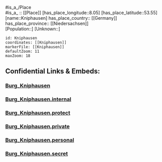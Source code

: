 ﻿---
location: [53.55,8.05] 
mapzoom: [7,12] 
mapmarker: city 
type: City
tags:
- geo/City


SpocWebEntityId: 31514
isDeleted: false
confidential: public

---
#is_a_/Place  
#is_a_ :: [[Place]] 
[has_place_longitude::8.05] 
[has_place_latitude::53.55] 
[name::Kniphausen] 
has_place_country:: [[Germany]]  
has_place_province:: [[Niedersachsen]]  
[Population::] 
[Unknown::] 


```leaflet
id: Kniphausen
coordinates: [[Kniphausen]] 
markerFile: [[Kniphausen]] 
defaultZoom: 11 
maxZoom: 18
```


## Confidential Links & Embeds: 

### [Burg_Kniphausen](/_public/Earth/Continent/Europe/Europe~Central/Germany/Germany~West/Niedersachsen/counties~Niedersachsen/Wilhelmshaven/boroughs~Wilhelmshaven/Burg_Kniphausen.md) 

### [Burg_Kniphausen.internal](/_internal/Earth/Continent/Europe/Europe~Central/Germany/Germany~West/Niedersachsen/counties~Niedersachsen/Wilhelmshaven/boroughs~Wilhelmshaven/Burg_Kniphausen.internal.md) 

### [Burg_Kniphausen.protect](/_protect/Earth/Continent/Europe/Europe~Central/Germany/Germany~West/Niedersachsen/counties~Niedersachsen/Wilhelmshaven/boroughs~Wilhelmshaven/Burg_Kniphausen.protect.md) 

### [Burg_Kniphausen.private](/_private/Earth/Continent/Europe/Europe~Central/Germany/Germany~West/Niedersachsen/counties~Niedersachsen/Wilhelmshaven/boroughs~Wilhelmshaven/Burg_Kniphausen.private.md) 

### [Burg_Kniphausen.personal](/_personal/Earth/Continent/Europe/Europe~Central/Germany/Germany~West/Niedersachsen/counties~Niedersachsen/Wilhelmshaven/boroughs~Wilhelmshaven/Burg_Kniphausen.personal.md) 

### [Burg_Kniphausen.secret](/_secret/Earth/Continent/Europe/Europe~Central/Germany/Germany~West/Niedersachsen/counties~Niedersachsen/Wilhelmshaven/boroughs~Wilhelmshaven/Burg_Kniphausen.secret.md) 
